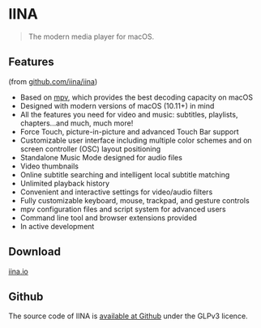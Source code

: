 # IINA
> The modern media player for macOS.

## Features
(from [github.com/iina/iina](https://github.com/iina/iina))

* Based on [mpv](https://github.com/mpv-player/mpv), which provides the best decoding capacity on macOS
* Designed with modern versions of macOS (10.11+) in mind
* All the features you need for video and music: subtitles, playlists, chapters…and much, much more!
* Force Touch, picture-in-picture and advanced Touch Bar support
* Customizable user interface including multiple color schemes and on screen controller (OSC) layout positioning
* Standalone Music Mode designed for audio files
* Video thumbnails
* Online subtitle searching and intelligent local subtitle matching
* Unlimited playback history
* Convenient and interactive settings for video/audio filters
* Fully customizable keyboard, mouse, trackpad, and gesture controls
* mpv configuration files and script system for advanced users
* Command line tool and browser extensions provided
* In active development

## Download
[iina.io](https://iina.io/)

## Github
The source code of IINA is [available at Github](https://github.com/iina/iina) under the GLPv3 licence.